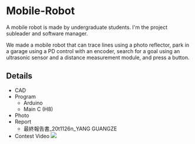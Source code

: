 # Mobile-Robot
 A mobile robot is made by undergraduate students. I'm the project subleader and software manager.

We made a mobile robot that can trace lines using a photo reflector, park in a garage using a PD control with an encoder, search for a goal using an ultrasonic sensor and a distance measurement module, and press a button.

## Details

- CAD
- Program
  - Arduino
  - Main C (H8)
- Photo
- Report
  - 最終報告書_20t1126n_YANG GUANGZE
- Contest Video
![](video.gif)